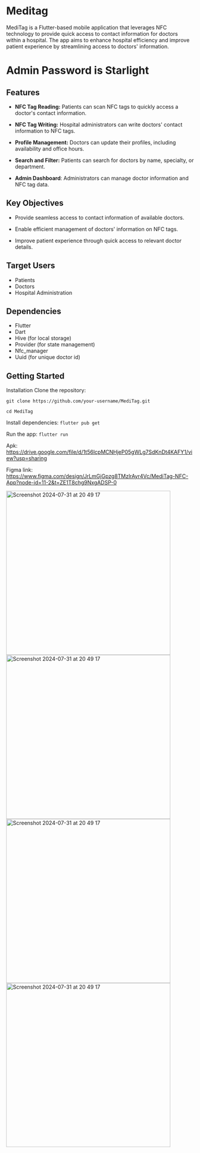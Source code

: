 # Meditag

MediTag is a Flutter-based mobile application that leverages NFC technology to provide quick access to contact information for doctors within a hospital. The app aims to enhance hospital efficiency and improve patient experience by streamlining access to doctors' information.

# Admin Password is Starlight

## Features

- **NFC Tag Reading:** Patients can scan NFC tags to quickly access a doctor's contact information.

- **NFC Tag Writing:** Hospital administrators can write doctors' contact information to NFC tags.

- **Profile Management:** Doctors can update their profiles, including availability and office hours.

- **Search and Filter:** Patients can search for doctors by name, specialty, or department.

- **Admin Dashboard**: Administrators can manage doctor information and NFC tag data.

## Key Objectives
- Provide seamless access to contact information of available doctors.
  
- Enable efficient management of doctors' information on NFC tags.
  
- Improve patient experience through quick access to relevant doctor details.

## Target Users
- Patients
- Doctors
- Hospital Administration

## Dependencies
- Flutter
- Dart
- Hive (for local storage)
- Provider (for state management)
- Nfc_manager
- Uuid (for unique doctor id)

## Getting Started

Installation
Clone the repository:

```git clone https://github.com/your-username/MediTag.git```

```cd MediTag```

Install dependencies:
```flutter pub get```

Run the app:
```flutter run```

Apk: https://drive.google.com/file/d/1t56lcpMCNHjeP05gWLg7SdKnDt4KAFY1/view?usp=sharing

Figma link: https://www.figma.com/design/JrLmGjGpzg8TMzlrAyr4Vc/MediTag-NFC-App?node-id=11-2&t=ZE1T8chg9NxgADSP-0



<img width="441" alt="Screenshot 2024-07-31 at 20 49 17" src="https://github.com/user-attachments/assets/eb4f3d2b-2e73-4642-8ff7-07413efd67bf">


<img width="441" alt="Screenshot 2024-07-31 at 20 49 17" src="https://github.com/user-attachments/assets/ecf02197-ffed-4ad8-a84b-8da664688b50">


<img width="441" alt="Screenshot 2024-07-31 at 20 49 17" src="https://github.com/user-attachments/assets/5ba62eb8-deba-4192-8c14-728ac8468ba6">


<img width="441" alt="Screenshot 2024-07-31 at 20 49 17" src="https://github.com/user-attachments/assets/a5777d2c-b626-421c-98b0-1b34effb9e47">



